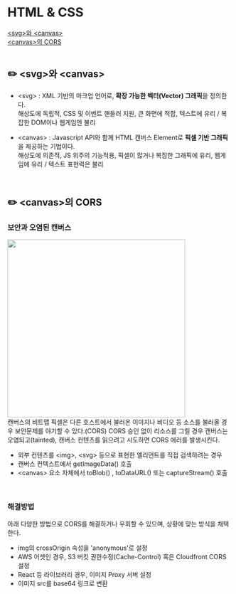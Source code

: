 # HTML & CSS
[\<svg\>와 \<canvas\>](#%EF%B8%8F-\<svg\>와-\<canvas\>)<br />
[\<canvas\>의 CORS](#%EF%B8%8F-\<canvas\>의-CORS)<br />
<br />

## ✏️ \<svg\>와 \<canvas\>
- \<svg\> : XML 기반의 마크업 언어로, **확장 가능한 벡터(Vector) 그래픽**을 정의한다.<br />
해상도에 독립적, CSS 및 이벤트 핸들러 지원, 큰 화면에 적합, 텍스트에 유리 / 복잡한 DOM이나 웹게임엔 불리

- \<canvas\> : Javascript API와 함께 HTML 캔버스 Element로 **픽셀 기반 그래픽**을 제공하는 기법이다.<br />
해상도에 의존적, JS 위주의 기능적용, 픽셀이 많거나 복잡한 그래픽에 유리, 웹게임에 유리 / 텍스트 표현력은 불리
<br />

## ✏️ \<canvas\>의 CORS
### 보안과 오염된 캔버스
<img src="https://github.com/Abangpa1ace/Tech-Interview/assets/67219914/061a225c-cfeb-4458-855a-451f5b00e798" width="400" /><br />
캔버스의 비트맵 픽셀은 다른 호스트에서 불러온 이미지나 비디오 등 소스를 불러올 경우 보안문제를 야기할 수 있다.(CORS)
CORS 승인 없이 리소스를 그릴 경우 캔버스는 오염되고(tainted), 캔버스 컨텐츠를 읽으려고 시도하면 CORS 에러를 발생시킨다.
- 외부 컨텐츠를 \<img\>, \<svg\> 등으로 표현한 엘리먼트를 직접 검색하려는 경우
- 캔버스 컨텍스트에서 getImageData() 호출
- \<canvas\> 요소 자체에서 toBlob() , toDataURL() 또는 captureStream() 호출
<br />

### 해결방법
아래 다양한 방법으로 CORS를 해결하거나 우회할 수 있으며, 상황에 맞는 방식을 채택한다.
- img의 crossOrigin 속성을 'anonymous'로 설정
- AWS 어셋인 경우, S3 버킷 권한수정(Cache-Control) 혹은 Cloudfront CORS 설정
- React 등 라이브러리 경우, 이미지 Proxy 서버 설정
- 이미지 src를 base64 링크로 변환
